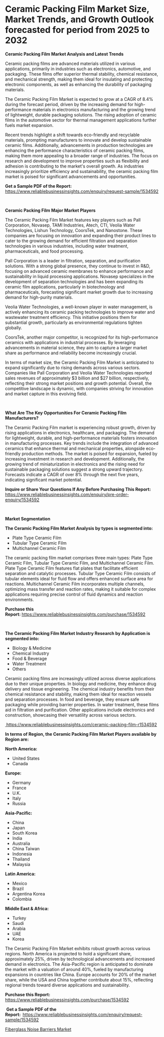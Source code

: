 <p><h1>Ceramic Packing Film Market Size, Market Trends, and Growth Outlook forecasted for period from 2025 to 2032</h1></p><p><strong>Ceramic Packing Film Market Analysis and Latest Trends</strong></p>
<p><p>Ceramic packing films are advanced materials utilized in various applications, primarily in industries such as electronics, automotive, and packaging. These films offer superior thermal stability, chemical resistance, and mechanical strength, making them ideal for insulating and protecting electronic components, as well as enhancing the durability of packaging materials. </p><p>The Ceramic Packing Film Market is expected to grow at a CAGR of 8.4% during the forecast period, driven by the increasing demand for high-performance materials in electronics manufacturing and the growing trend of lightweight, durable packaging solutions. The rising adoption of ceramic films in the automotive sector for thermal management applications further fuels market expansion. </p><p>Recent trends highlight a shift towards eco-friendly and recyclable materials, prompting manufacturers to innovate and develop sustainable ceramic films. Additionally, advancements in production technologies are enhancing the performance characteristics of ceramic packing films, making them more appealing to a broader range of industries. The focus on research and development to improve properties such as flexibility and adhesion is contributing to the market's overall growth. As industries increasingly prioritize efficiency and sustainability, the ceramic packing film market is poised for significant advancements and opportunities.</p></p>
<p><strong>Get a Sample PDF of the Report:&nbsp;</strong> <a href="https://www.reliablebusinessinsights.com/enquiry/request-sample/1534592?utm_campaign=2121&utm_medium=2&utm_source=Github&utm_content=ia&utm_term=02022025&utm_id=ceramic-packing-film">https://www.reliablebusinessinsights.com/enquiry/request-sample/1534592</a></p>
<p>&nbsp;</p>
<p><strong>Ceramic Packing Film Major Market Players</strong></p>
<p><p>The Ceramic Packing Film Market features key players such as Pall Corporation, Novasep, TAMI Industries, Atech, CTI, Veolia Water Technologies, Lishun Technology, CoorsTek, and Nanostone. These companies are focusing on innovation and expanding their product lines to cater to the growing demand for efficient filtration and separation technologies in various industries, including water treatment, pharmaceuticals, and food processing.</p><p>Pall Corporation is a leader in filtration, separation, and purification solutions. With a strong global presence, they continue to invest in R&D, focusing on advanced ceramic membranes to enhance performance and sustainability in liquid processing applications. Novasep specializes in the development of separation technologies and has been expanding its ceramic film applications, particularly in biotechnology and pharmaceuticals, forecasting significant market growth due to increasing demand for high-purity materials.</p><p>Veolia Water Technologies, a well-known player in water management, is actively enhancing its ceramic packing technologies to improve water and wastewater treatment efficiency. This initiative positions them for substantial growth, particularly as environmental regulations tighten globally.</p><p>CoorsTek, another major competitor, is recognized for its high-performance ceramics with applications in industrial processes. By leveraging advancements in material science, they aim to capture a larger market share as performance and reliability become increasingly crucial.</p><p>In terms of market size, the Ceramic Packing Film Market is anticipated to expand significantly due to rising demands across various sectors. Companies like Pall Corporation and Veolia Water Technologies reported sales revenues of approximately $3 billion and $27 billion, respectively, reflecting their strong market positions and growth potential. Overall, the competitive landscape is dynamic, with companies striving for innovation and market capture in this evolving field.</p></p>
<p>&nbsp;</p>
<p><strong>What Are The Key Opportunities For Ceramic Packing Film Manufacturers?</strong></p>
<p><p>The Ceramic Packing Film market is experiencing robust growth, driven by rising applications in electronics, healthcare, and packaging. The demand for lightweight, durable, and high-performance materials fosters innovation in manufacturing processes. Key trends include the integration of advanced ceramics that enhance thermal and mechanical properties, alongside eco-friendly production methods. The market is poised for expansion, fueled by increasing investment in research and development. Additionally, the growing trend of miniaturization in electronics and the rising need for sustainable packaging solutions suggest a strong upward trajectory. Forecasts indicate a CAGR of over 8% through the next five years, indicating significant market potential.</p></p>
<p><strong>Inquire or Share Your Questions If Any Before Purchasing This Report:</strong> <a href="https://www.reliablebusinessinsights.com/enquiry/pre-order-enquiry/1534592?utm_campaign=2121&utm_medium=2&utm_source=Github&utm_content=ia&utm_term=02022025&utm_id=ceramic-packing-film">https://www.reliablebusinessinsights.com/enquiry/pre-order-enquiry/1534592</a></p>
<p>&nbsp;</p>
<p><strong>Market Segmentation</strong></p>
<p><strong>The Ceramic Packing Film Market Analysis by types is segmented into:</strong></p>
<p><ul><li>Plate Type Ceramic Film</li><li>Tubular Type Ceramic Film</li><li>Multichannel Ceramic Film</li></ul></p>
<p><p>The ceramic packing film market comprises three main types: Plate Type Ceramic Film, Tubular Type Ceramic Film, and Multichannel Ceramic Film. Plate Type Ceramic Film features flat plates that facilitate efficient separation and catalytic processes. Tubular Type Ceramic Film consists of tubular elements ideal for fluid flow and offers enhanced surface area for reactions. Multichannel Ceramic Film incorporates multiple channels, optimizing mass transfer and reaction rates, making it suitable for complex applications requiring precise control of fluid dynamics and reaction environments.</p></p>
<p><strong>Purchase this Report:&nbsp;</strong><a href="https://www.reliablebusinessinsights.com/purchase/1534592?utm_campaign=2121&utm_medium=2&utm_source=Github&utm_content=ia&utm_term=02022025&utm_id=ceramic-packing-film">https://www.reliablebusinessinsights.com/purchase/1534592</a></p>
<p>&nbsp;</p>
<p><strong>The Ceramic Packing Film Market Industry Research by Application is segmented into:</strong></p>
<p><ul><li>Biology & Medicine</li><li>Chemical Industry</li><li>Food & Beverage</li><li>Water Treatment</li><li>Others</li></ul></p>
<p><p>Ceramic packing films are increasingly utilized across diverse applications due to their unique properties. In biology and medicine, they enhance drug delivery and tissue engineering. The chemical industry benefits from their chemical resistance and stability, making them ideal for reaction vessels and separation processes. In food and beverage, they ensure safe packaging while providing barrier properties. In water treatment, these films aid in filtration and purification. Other applications include electronics and construction, showcasing their versatility across various sectors.</p></p>
<p><a href="https://www.reliablebusinessinsights.com/ceramic-packing-film-r1534592?utm_campaign=2121&utm_medium=2&utm_source=Github&utm_content=ia&utm_term=02022025&utm_id=ceramic-packing-film">&nbsp;https://www.reliablebusinessinsights.com/ceramic-packing-film-r1534592</a></p>
<p><strong>In terms of Region, the Ceramic Packing Film Market Players available by Region are:</strong></p>
<p>
    <p> <strong> North America: </strong>
        <ul>
            <li>United States</li>
            <li>Canada</li>
        </ul>
        </p> 
    <p> <strong> Europe: </strong>
        <ul>
            <li>Germany</li>
            <li>France</li>
            <li>U.K.</li>
            <li>Italy</li>
            <li>Russia</li>
        </ul>
        </p> 
    <p> <strong> Asia-Pacific: </strong>
        <ul>
            <li>China</li>
            <li>Japan</li>
            <li>South Korea</li>
            <li>India</li>
            <li>Australia</li>
            <li>China Taiwan</li>
            <li>Indonesia</li>
            <li>Thailand</li>
            <li>Malaysia</li>
        </ul>
        </p> 
    <p> <strong> Latin America: </strong>
        <ul>
            <li>Mexico</li>
            <li>Brazil</li>
            <li>Argentina Korea</li>
            <li>Colombia</li>
        </ul>
        </p> 
    <p> <strong> Middle East & Africa: </strong>
        <ul>
            <li>Turkey</li>
            <li>Saudi</li>
            <li>Arabia</li>
            <li>UAE</li>
            <li>Korea</li>
        </ul>
    </p>
    </p>
<p><p>The Ceramic Packing Film Market exhibits robust growth across various regions. North America is projected to hold a significant share, approximately 25%, driven by technological advancements and increased demand in electronics. The Asia-Pacific region is anticipated to dominate the market with a valuation of around 40%, fueled by manufacturing expansions in countries like China. Europe accounts for 20% of the market share, while the USA and China together contribute about 15%, reflecting regional trends toward diverse applications and sustainability.</p></p>
<p><strong>Purchase this Report: </strong><a href="https://www.reliablebusinessinsights.com/purchase/1534592?utm_campaign=2121&utm_medium=2&utm_source=Github&utm_content=ia&utm_term=02022025&utm_id=ceramic-packing-film">https://www.reliablebusinessinsights.com/purchase/1534592</a></p>
<p>&nbsp;<strong>Get a Sample PDF of the Report:&nbsp;&nbsp;</strong><a href="https://www.reliablebusinessinsights.com/enquiry/request-sample/1534592?utm_campaign=2121&utm_medium=2&utm_source=Github&utm_content=ia&utm_term=02022025&utm_id=ceramic-packing-film">https://www.reliablebusinessinsights.com/enquiry/request-sample/1534592</a></p>
<p><strong></strong></p>
<p><p><a href="https://github.com/AshrafKhan865/Market-Research-Report-List-1/blob/main/fiberglass-noise-barriers-market.md?utm_campaign=2121&utm_medium=2&utm_source=Github&utm_content=ia&utm_term=02022025&utm_id=ceramic-packing-film">Fiberglass Noise Barriers Market</a></p></p>